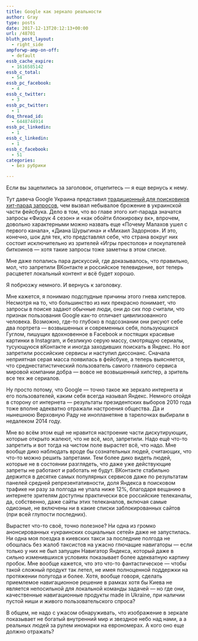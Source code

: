 ```yaml
---
title: Google как зеркало реальности
author: Gray
type: posts
date: 2017-12-13T20:12:13+00:00
url: /48701
bluth_post_layout:
  - right_side
ampforwp-amp-on-off:
  - default
essb_cache_expire:
  - 1616585142
essb_c_total:
  - 54
essb_pc_facebook:
  - 4
essb_c_twitter:
  - 3
essb_pc_twitter:
  - 1
dsq_thread_id:
  - 6448744914
essb_pc_linkedin:
  - 1
essb_c_linkedin:
  - 1
essb_c_facebook:
  - 51
categories:
  - Без рубрики

---
```








Если вы зацепились за заголовок, отцепитесь — я еще вернусь к нему.

Тут давеча Google Украина представил [традиционный для поисковиков хит-парад запросов][1], чем вызвал небывалое брожение в украинской части фейсбука. Дело в том, что во главе этого хит-парада значатся запросы &#171;Физрук 4 сезон&#187; и &#171;как обойти блокировку вк&#187;, впрочем, довольно характерными можно назвать еще &#171;Почему Малахов ушел с первого канала&#187;, &#171;Диана Шурыгина&#187; и &#171;Михаил Задорнов&#187;. И это, конечно, шок для тех, кто представлял себе, что страна вокруг них состоит исключительно из зрителей &#171;Игры престолов&#187; и покупателей биткоинов — хотя такие запросы тоже заметны в этом списке.

Мне даже попались пара дискуссий, где доказывалось, что правильно, мол, что запретили ВКонтакте и российское телевидение, вот теперь расцветет локальный контент и всё будет хорошо.

Я побрюзжу немного. И вернусь к заголовку.

Мне кажется, я понимаю подспудные причины этого гнева хипстеров. Несмотря на то, что большинство из них прекрасно понимает, что запросы в поиске задают обычные люди, они до сих пор считали, что признак пользования Google как-то отличает цивилизованного человека. Возможно, где-то глубоко в подсознании они рисуют себе два портрета — возвышенных и современных себя, пользующихся Гуглом, пишущих вдохновенное в Facebook и постящих красивые картинки в Instagram, и безликую серую массу, смотрящую сериалы, тусующуюся вКонтакте и иногда заходивших поискать в Яндекс. Но вот запретили российские сервисы и наступил диссонанс. Сначала неприятная серая масса появилась в фейсбуке, а теперь выясняется, что среднестатистический пользователь самого главного сервиса мировой компании добра — вовсе не возвышенный хипстер, а зритель все тех же сериалов.

Ну просто потому, что Google — точно такое же зеркало интернета и его пользователей, каким себя всегда называл Яндекс. Немного отойдя в сторону от интернета — результаты президентских выборов 2010 года тоже вполне адекватно отражали настроения общества. Да и нынешнюю Верховную Раду не инопланетяне в тарелочках выбирали в недалеком 2014 году.

Мне во всём этом ещё не нравится настроение части дискутирующих, которые открыто жалеют, что не всё, мол, запретили. Надо ещё что-то запретить и вот тогда на чистом поле вырастет всё, что надо. Мне вообще дико наблюдать вроде бы сознательных людей, считающих, что что-то можно решить запретами. Тем более дико видеть людей, которые не в состоянии разглядеть, что даже уже действующие запреты не работают и работать не будут. ВКонтакте стабильно держится в десятке самых популярных сервисов даже по результатам панелей средней репрезентативности, доля Яндекса в поисковом трафике ни разу за полгода не упала ниже 12%, благодаря вещанию в интернете зрителям доступны практически все российские телеканалы, да, собственно, даже сайты этих телеканалов, включая самые одиозные, не включены ни в какие списки заблокированных сайтов (при всей глупости последних).

Вырастет что-то своё, точно полезное? Ни одна из громко анонсированных &#171;украинских социальных сетей&#187; даже не запустилась. Ни одна моя поездка в киевских такси за последние полгода не обошлась без жалоб таксистов на ужасно глючащие навигаторы — если только у них не был запущен Навигатор Яндекса, который даже в сильно изменившихся условиях показывает более адекватную картину пробок. Мне вообще кажется, что это что-то фантастическое — чтобы такой сложный продукт так летел, не имея полноценной поддержки на протяжении полугода и более. Хотя, вообще говоря, сделать приемлемое навигационное решение в рамках хотя бы Киева не является непосильной для локальной команды задачей — но где они, качественные навигационные продукты made in Ukraine, при наличии пустой ниши и живого пользовательского спроса?

В общем, не надо с ужасом обнаруживать, что изображение в зеркале показывает не богатый внутренний мир и звездное небо над нами, а а реальных людей за рулем иномарки на еврономерах. А кого оно еще должно отражать?

 [1]: https://ain.ua/2017/12/12/chto-ukraincy-iskali-v-google-populyarnye-zaprosy-2017-goda